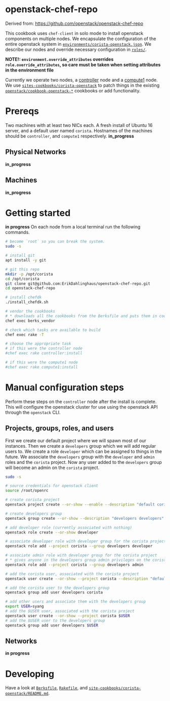 # openstack-chef-repo
Derived from: https://github.com/openstack/openstack-chef-repo

This cookbook uses `chef-client` in solo mode to install openstack components on multiple nodes. We encapsulate the configuration of the entire openstack system in [`environments/corista-openstack.json`](environments/corista-openstack.json). We describe our nodes and override necessary configuration in [`roles/`](roles).

__**NOTE!**: `environment.override_attributes` overrides `role.override_attributes`, so care must be taken when setting attributes in the environment file__

Currently we operate two nodes, a [controller](roles/corista-openstack-controller.json) node and a [compute1](roles/corista-openstack-compute1.json) node. We use [`sites-cookbooks/corista-openstack`](site-cookbooks/corista-openstack) to patch things in the existing [`openstack/cookbook-openstack-*`](https://github.com/openstack?q=cookbook-openstack-) cookbooks or add functionality.

# Prereqs
Two machines with at least two NICs each. A fresh install of Ubuntu 16 server, and a default user named `corista`. Hostnames of the machines should be `controller`, and `compute1` respectively.
__in_progress__
## Physical Networks
__in_progress__
## Machines
__in_progress__

# Getting started
__in progress__
On each node from a local terminal run the following commands.

```sh
# become `root` so you can break the system.
sudo -s

# install git
apt install -y git

# git this repo
mkdir -p /opt/corista
cd /opt/corista
git clone git@github.com:ErikDahlinghaus/openstack-chef-repo.git
cd openstack-chef-repo

# install chefdk
./install_chefdk.sh

# vendor the cookbooks
# * downloads all the cookbooks from the Berksfile and puts them in cookbooks/
chef exec berks_vendor

# check which tasks are available to build
chef exec rake -T

# choose the appropriate task
# if this were the controller node
#chef exec rake controller:install

# if this were the compute1 node
#chef exec rake compute1:install
```

# Manual configuration steps
Perform these steps on the `controller` node after the install is complete. This will configure the openstack cluster for use using the openstack API through the `openstack` CLI.

## Projects, groups, roles, and users
First we create our default project where we will spawn most of our instances. Then we create a `developers` group which we will add regular users to. We create a role `developer` which can be assigned to things in the future. We associate the `developers` group with the `developer` and `admin` roles and the `corista` project. Now any user added to the `developers` group will become an admin on the `corista` project.

```sh
sudo -s

# source credentials for openstack client
source /root/openrc

# create corista project
openstack project create --or-show --enable --description "default corista project" corista

# create developers group
openstack group create --or-show --description "developers developers" developers

# add developer role (currently associated with nothing)
openstack role create --or-show developer

# associate developer role with developer group for the corista project
openstack role add --project corista --group developers developer

# associate admin role with developer group for the corista project
# * gives anyone in the developers group admin privileges on the corista project
openstack role add --project corista --group developers admin

# add the corista user, associated with the corista project
openstack user create --or-show --project corista --description "default corista user" corista

# add the corista user to the developers group
openstack group add user developers corista

# add other users and associate them with the developers group
export USER=syang
# add the $USER user, associated with the corista project
openstack user create --or-show --project corista $USER
# add the $USER user to the developers group
openstack group add user developers $USER
```

## Networks
__in progress__

# Developing
Have a look at [`Berksfile`](Berksfile), [`Rakefile`](Rakefile), and [`site-cookbooks/corista-openstack/README.md`](site-cookbooks/corista-openstack/README.md).

